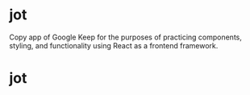 # jot
Copy app of Google Keep for the purposes of practicing components, styling, and functionality using React as a frontend framework.
# jot
